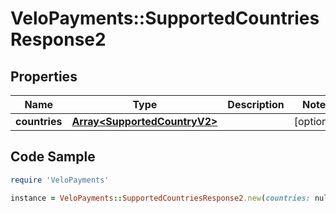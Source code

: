 # VeloPayments::SupportedCountriesResponse2

## Properties

Name | Type | Description | Notes
------------ | ------------- | ------------- | -------------
**countries** | [**Array&lt;SupportedCountryV2&gt;**](SupportedCountryV2.md) |  | [optional] 

## Code Sample

```ruby
require 'VeloPayments'

instance = VeloPayments::SupportedCountriesResponse2.new(countries: null)
```


